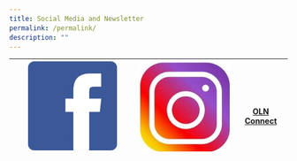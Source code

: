 ```yaml
---
title: Social Media and Newsletter
permalink: /permalink/
description: ""
---
```

|<a href="https://www.facebook.com/chijoln.official/" target="_blank"><img align="bottom" style="width: 75%;" src="/images/fb.jpg"></a> | <a href="https://www.instagram.com/chijoln.official/" target="_blank"><img align="middle" src="/images/insta.jpg"></a>|<a href="/information-for-parents/communications/oln-connect/" target="_blank" align=centre><br><br>  OLN Connect</a> |
| -------- | -------- | -------- |